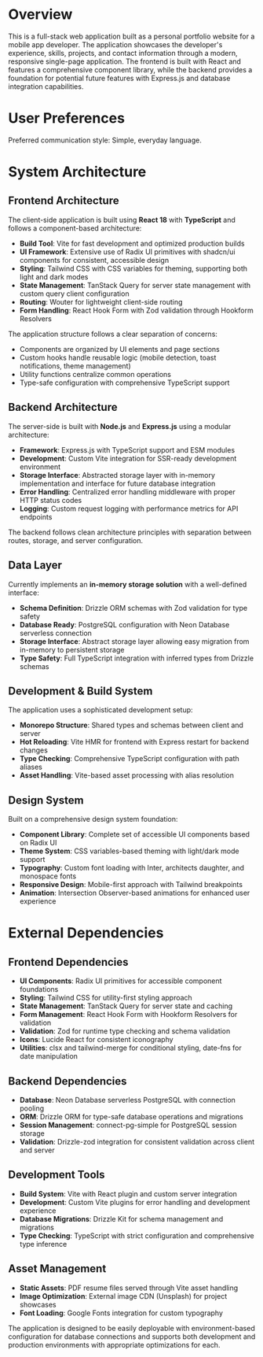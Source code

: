 # Overview

This is a full-stack web application built as a personal portfolio website for a mobile app developer. The application showcases the developer's experience, skills, projects, and contact information through a modern, responsive single-page application. The frontend is built with React and features a comprehensive component library, while the backend provides a foundation for potential future features with Express.js and database integration capabilities.

# User Preferences

Preferred communication style: Simple, everyday language.

# System Architecture

## Frontend Architecture
The client-side application is built using **React 18** with **TypeScript** and follows a component-based architecture:

- **Build Tool**: Vite for fast development and optimized production builds
- **UI Framework**: Extensive use of Radix UI primitives with shadcn/ui components for consistent, accessible design
- **Styling**: Tailwind CSS with CSS variables for theming, supporting both light and dark modes
- **State Management**: TanStack Query for server state management with custom query client configuration
- **Routing**: Wouter for lightweight client-side routing
- **Form Handling**: React Hook Form with Zod validation through Hookform Resolvers

The application structure follows a clear separation of concerns:
- Components are organized by UI elements and page sections
- Custom hooks handle reusable logic (mobile detection, toast notifications, theme management)
- Utility functions centralize common operations
- Type-safe configuration with comprehensive TypeScript support

## Backend Architecture
The server-side is built with **Node.js** and **Express.js** using a modular architecture:

- **Framework**: Express.js with TypeScript support and ESM modules
- **Development**: Custom Vite integration for SSR-ready development environment
- **Storage Interface**: Abstracted storage layer with in-memory implementation and interface for future database integration
- **Error Handling**: Centralized error handling middleware with proper HTTP status codes
- **Logging**: Custom request logging with performance metrics for API endpoints

The backend follows clean architecture principles with separation between routes, storage, and server configuration.

## Data Layer
Currently implements an **in-memory storage solution** with a well-defined interface:

- **Schema Definition**: Drizzle ORM schemas with Zod validation for type safety
- **Database Ready**: PostgreSQL configuration with Neon Database serverless connection
- **Storage Interface**: Abstract storage layer allowing easy migration from in-memory to persistent storage
- **Type Safety**: Full TypeScript integration with inferred types from Drizzle schemas

## Development & Build System
The application uses a sophisticated development setup:

- **Monorepo Structure**: Shared types and schemas between client and server
- **Hot Reloading**: Vite HMR for frontend with Express restart for backend changes
- **Type Checking**: Comprehensive TypeScript configuration with path aliases
- **Asset Handling**: Vite-based asset processing with alias resolution

## Design System
Built on a comprehensive design system foundation:

- **Component Library**: Complete set of accessible UI components based on Radix UI
- **Theme System**: CSS variables-based theming with light/dark mode support
- **Typography**: Custom font loading with Inter, architects daughter, and monospace fonts
- **Responsive Design**: Mobile-first approach with Tailwind breakpoints
- **Animation**: Intersection Observer-based animations for enhanced user experience

# External Dependencies

## Frontend Dependencies
- **UI Components**: Radix UI primitives for accessible component foundations
- **Styling**: Tailwind CSS for utility-first styling approach
- **State Management**: TanStack Query for server state and caching
- **Form Management**: React Hook Form with Hookform Resolvers for validation
- **Validation**: Zod for runtime type checking and schema validation
- **Icons**: Lucide React for consistent iconography
- **Utilities**: clsx and tailwind-merge for conditional styling, date-fns for date manipulation

## Backend Dependencies
- **Database**: Neon Database serverless PostgreSQL with connection pooling
- **ORM**: Drizzle ORM for type-safe database operations and migrations
- **Session Management**: connect-pg-simple for PostgreSQL session storage
- **Validation**: Drizzle-zod integration for consistent validation across client and server

## Development Tools
- **Build System**: Vite with React plugin and custom server integration
- **Development**: Custom Vite plugins for error handling and development experience
- **Database Migrations**: Drizzle Kit for schema management and migrations
- **Type Checking**: TypeScript with strict configuration and comprehensive type inference

## Asset Management
- **Static Assets**: PDF resume files served through Vite asset handling
- **Image Optimization**: External image CDN (Unsplash) for project showcases
- **Font Loading**: Google Fonts integration for custom typography

The application is designed to be easily deployable with environment-based configuration for database connections and supports both development and production environments with appropriate optimizations for each.